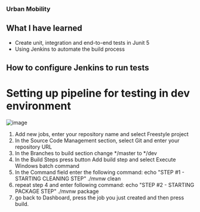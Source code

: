 ### Urban Mobility

## What I have learned
- Create unit, integration and end-to-end tests in Junit 5
- Using Jenkins to automate the build process

## How to configure Jenkins to run tests

# Setting up pipeline for testing in dev environment
![image](https://github.com/rodercode/urban-mobility/assets/54941923/17eefa3e-1853-415c-84a9-135fe3201506)

    
1. Add new jobs, enter your repository name and select Freestyle project
2. In the Source Code Management section, select Git and enter your repository URL
3. In the Branches to build section change */master to */dev
4. In the Build Steps press button Add build step and select Execute Windows batch command
5. In the Command field enter the following command:
    echo "STEP #1 - STARTING CLEANING STEP" 
    ./mvnw clean
6. repeat step 4 and enter following command:
    echo "STEP #2 - STARTING PACKAGE STEP" 
    ./mvnw package
7. go back to Dashboard, press the job you just created and then press build.

    

